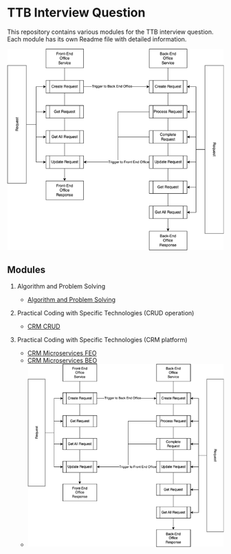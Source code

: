 # TTB Interview Question

This repository contains various modules for the TTB interview question. Each module has its own Readme file with detailed information.

![TTB Interview Question](https://github.com/Deathrow002/TTB-Interview-Question/blob/main/CRM%20platform.png)

## Modules

1. Algorithm and Problem Solving
   - [Algorithm and Problem Solving](./AlgorithmAndProblemSolving/Readme.md)
   
2. Practical Coding with Specific Technologies (CRUD operation)
   - [CRM CRUD](./CRM_CRUD/Readme.md)
   
3. Practical Coding with Specific Technologies (CRM platform)
   - [CRM Microservices FEO](./CRM_Microservices_FEO/Readme.md)
   - [CRM Microservices BEO](./CRM_Microservices_BEO/Readme.md)
   - ![CRM Platform Diagram](https://github.com/Deathrow002/TTB-Interview-Question/blob/main/CRM%20platform.png)

